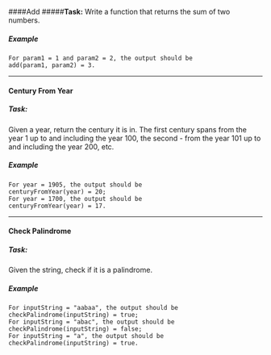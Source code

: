 ####Add
#####**Task:**
Write a function that returns the sum of two numbers.

##### Example

```
For param1 = 1 and param2 = 2, the output should be
add(param1, param2) = 3.
```

---

#### Century From Year
##### **Task:**
Given a year, return the century it is in. The first century spans from the year 1 up to and including the year 100, the second - from the year 101 up to and including the year 200, etc.

##### Example

```
For year = 1905, the output should be
centuryFromYear(year) = 20;
For year = 1700, the output should be
centuryFromYear(year) = 17.
```

---

#### Check Palindrome
##### **Task:**
Given the string, check if it is a palindrome.

##### Example

```
For inputString = "aabaa", the output should be
checkPalindrome(inputString) = true;
For inputString = "abac", the output should be
checkPalindrome(inputString) = false;
For inputString = "a", the output should be
checkPalindrome(inputString) = true.
```
